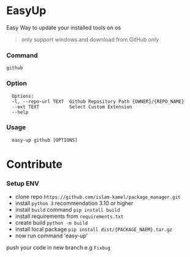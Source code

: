 # EasyUp
Easy Way to update your installed tools on os

> only support windows and download from GitHub only

### Command
`github`

### Option

```shell
  Options:
  -l, --repo-url TEXT  Github Repository Path {OWNER}/{REPO_NAME}
  --ext TEXT           Select Custom Extension
  --help
```

### Usage

```shell
  easy-up github [OPTIONS]
```

# Contribute

### Setup ENV
- clone repo `https://github.com/islam-kamel/package_manager.git`
- install `python 3` recommendation 3.10 or higher
- install `build` command `pip install build`
- install requirements from `requirements.txt`
- create build `python -m build`
- install local package `pip install dist/{PACKAGE_NAEM}.tar.gz`
- now run command 'easy-up'

push your code in new branch e.g `Fixbug`

